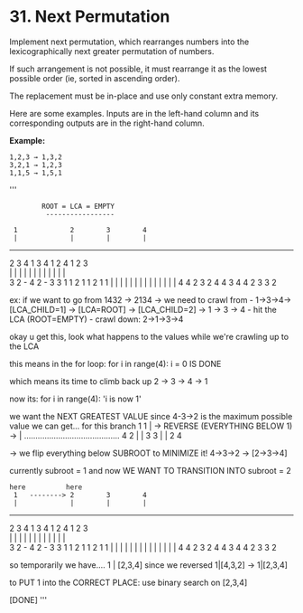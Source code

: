 # 31. Next Permutation

Implement next permutation, which rearranges numbers into the lexicographically next greater permutation of numbers.

If such arrangement is not possible, it must rearrange it as the lowest possible order (ie, sorted in ascending order).

The replacement must be in-place and use only constant extra memory.

Here are some examples. Inputs are in the left-hand column and its corresponding outputs are in the right-hand column.

**Example:**

    1,2,3 → 1,3,2
    3,2,1 → 1,2,3
    1,1,5 → 1,5,1








'''

            ROOT = LCA = EMPTY
             -----------------

     1             2        3        4
     |             |        |        | 
------------    -------   ------   -------
2    3      4    1  3  4  1  2  4  1  2  3  
|    |      |    |  |  |  |  |  |  |  |  |  
3  2 - 4  2 - 3  3  1  1  2  1  1  2  1  1
|  |   |  |   |  |  |  |  |  |  |  |  |  |
4  4   2  3   2  4  4  3  4  4  2  3  3  2



ex: if we want to go from 1432 -> 2134
-> we need to crawl from 
    - 1->3->4-> [LCA_CHILD=1] -> [LCA=ROOT] -> [LCA_CHILD=2] -> 1 -> 3 -> 4
    - hit the LCA (ROOT=EMPTY)
    - crawl down: 2->1->3->4

okay u get this,
look what happens to the values while we're crawling up to the LCA

this means in the for loop:
for i in range(4):
    i = 0 IS DONE

which means its time to climb back up
2 -> 3 -> 4 -> 1

now its:
for i in range(4):
    'i is now 1'

we want the NEXT GREATEST VALUE
since 4-3->2 is the maximum possible value we can get... for this branch
            1                                       1
            | -> REVERSE (EVERYTHING BELOW 1) ->    |
            ..........................................
            4                                       2
            |                                       |
            3                                       3
            |                                       |
            2                                       4

-> we flip everything below SUBROOT
to MINIMIZE it!
4->3->2 -> [2->3->4]


currently subroot = 1 and now WE WANT TO TRANSITION INTO
subroot = 2

 
    here          here
     1   --------> 2        3        4
     |             |        |        | 
------------    -------   ------   -------
2    3      4    1  3  4  1  2  4  1  2  3  
|    |      |    |  |  |  |  |  |  |  |  |  
3  2 - 4  2 - 3  3  1  1  2  1  1  2  1  1
|  |   |  |   |  |  |  |  |  |  |  |  |  |
4  4   2  3   2  4  4  3  4  4  2  3  3  2


so temporarily we have....
1 | [2,3,4]
since we reversed 1|[4,3,2] -> 1|[2,3,4]

to PUT 1 into the CORRECT PLACE:
use binary search on [2,3,4]

[DONE]
'''
